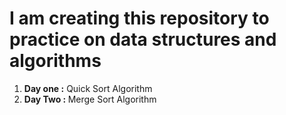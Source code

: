 <h1>I am creating this repository to practice on data structures and algorithms</h1>
<ol>
  <li> <b>Day one :</b>  Quick Sort Algorithm</li> 
  <li><b>Day Two : </b>  Merge Sort Algorithm</li>
</ol>
